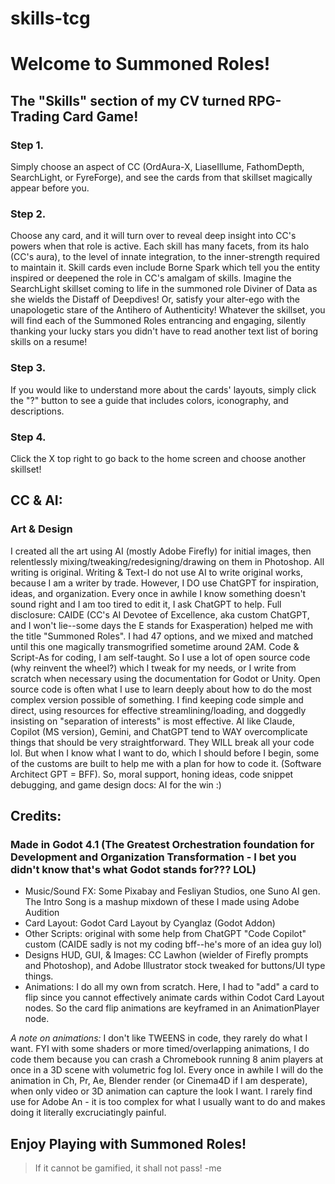 # skills-tcg
# Welcome to Summoned Roles!
## The "Skills" section of my CV turned RPG-Trading Card Game! 

### Step 1. 
Simply choose an aspect of CC (OrdAura-X, LiaseIllume, FathomDepth, SearchLight, or FyreForge), and see the cards from that skillset magically appear before you.
### Step 2. 
  Choose any card, and it will turn over to reveal deep insight into CC's powers when that role is active. Each skill has many facets, from its halo (CC's aura), to the level of innate integration, to the inner-strength required to maintain it. Skill cards even include Borne Spark which tell you the entity inspired or deepened the role in CC's amalgam of skills.
  Imagine the SearchLight skillset coming to life in the summoned role Diviner of Data as she wields the Distaff of Deepdives! Or, satisfy your alter-ego with the unapologetic stare of the Antihero of Authenticity! Whatever the skillset, you will find each of the Summoned Roles entrancing and engaging, silently thanking your lucky stars you didn't have to read another text list of boring skills on a resume!

### Step 3. 
If you would like to understand more about the cards' layouts, simply click the "?" button to see a guide that includes colors, iconography, and descriptions.
### Step 4.
Click the X top right to go back to the home screen and choose another skillset!

## CC & AI: 
### Art & Design
I created all the art using AI (mostly Adobe Firefly) for initial images, then relentlessly mixing/tweaking/redesigning/drawing on them in Photoshop. All writing is original. Writing & Text-I do not use AI to write original works, because I am a writer by trade. However, I DO use ChatGPT for inspiration, ideas, and organization. Every once in awhile I know something doesn't sound right and I am too tired to edit it, I ask ChatGPT to help. Full disclosure: CAIDE (CC's AI Devotee of Excellence, aka custom ChatGPT, and I won't lie--some days the E stands for Exasperation) helped me with the title "Summoned Roles". I had 47 options, and we mixed and matched until this one magically transmogrified sometime around 2AM. 
Code & Script-As for coding, I am self-taught. So I use a lot of open source code (why reinvent the wheel?) which I tweak for my needs, or I write from scratch when necessary using the documentation for Godot or Unity. Open source code is often what I use to learn deeply about how to do the most complex version possible of something. I find keeping code simple and direct, using resources for effective streamlining/loading, and doggedly insisting on "separation of interests" is most effective. AI like Claude, Copilot (MS version), Gemini, and ChatGPT tend to WAY overcomplicate things that should be very straightforward. They WILL break all your code lol. But when I know what I want to do, which I should before I begin, some of the customs are built to help me with a plan for how to code it. (Software Architect GPT = BFF). So, moral support, honing ideas, code snippet debugging, and game design docs: AI for the win :) 

## Credits:
### Made in Godot 4.1 (The Greatest Orchestration foundation for Development and Organization Transformation - I bet you didn't know that's what Godot stands for??? LOL)
* Music/Sound FX: Some Pixabay and Fesliyan Studios, one Suno AI gen. The Intro Song is a mashup mixdown of these I made using Adobe Audition
* Card Layout: Godot Card Layout by Cyanglaz (Godot Addon)
* Other Scripts: original with some help from ChatGPT "Code Copilot" custom (CAIDE sadly is not my coding bff--he's more of an idea guy lol)
* Designs HUD, GUI, & Images: CC Lawhon (wielder of Firefly prompts and Photoshop), and Adobe Illustrator stock tweaked for buttons/UI type things.
* Animations: I do all my own from scratch. Here, I had to "add" a card to flip since you cannot effectively animate cards within Codot Card Layout nodes. So the card flip animations are keyframed in an AnimationPlayer node.

_A note on animations:_  I don't like TWEENS in code, they rarely do what I want.  FYI with some shaders or more timed/overlapping animations, I do code them because you can crash a Chromebook running 8 anim players at once in a 3D scene with volumetric fog lol. Every once in awhile I will do the animation in Ch, Pr, Ae, Blender render (or Cinema4D if I am desperate), when only video or 3D animation can capture the look I want. I rarely find use for Adobe An - it is too complex for what I usually want to do and makes doing it literally excruciatingly painful.

## Enjoy Playing with Summoned Roles!

> If it cannot be gamified, it shall not pass! -me
